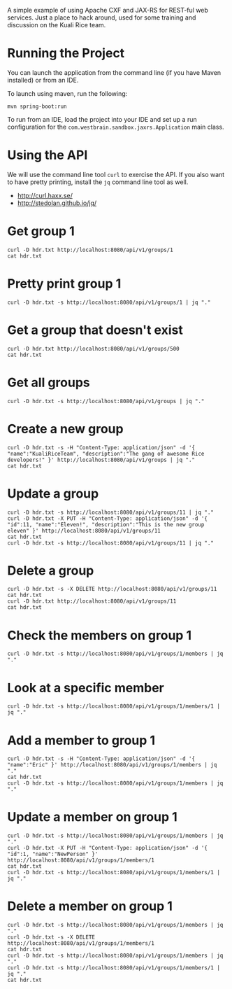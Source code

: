 A simple example of using Apache CXF and JAX-RS for REST-ful web services. Just a place to hack around, used for some training and discussion on the Kuali Rice team.

# Running the Project

You can launch the application from the command line (if you have Maven installed) or from an IDE.

To launch using maven, run the following:

```
mvn spring-boot:run
```

To run from an IDE, load the project into your IDE and set up a run configuration for the ```com.westbrain.sandbox.jaxrs.Application``` main class.

# Using the API

We will use the command line tool ```curl``` to exercise the API. If you also want to have pretty printing, install the ```jq``` command line tool as well.

* http://curl.haxx.se/
* http://stedolan.github.io/jq/

# Get group 1

```
curl -D hdr.txt http://localhost:8080/api/v1/groups/1
cat hdr.txt
```

# Pretty print group 1

```
curl -D hdr.txt -s http://localhost:8080/api/v1/groups/1 | jq "."
```

# Get a group that doesn't exist

```
curl -D hdr.txt http://localhost:8080/api/v1/groups/500
cat hdr.txt
```

# Get all groups

```
curl -D hdr.txt -s http://localhost:8080/api/v1/groups | jq "."
```

# Create a new group

```
curl -D hdr.txt -s -H "Content-Type: application/json" -d '{ "name":"KualiRiceTeam", "description":"The gang of awesome Rice developers!" }' http://localhost:8080/api/v1/groups | jq "."
cat hdr.txt
```

# Update a group

```
curl -D hdr.txt -s http://localhost:8080/api/v1/groups/11 | jq "."
curl -D hdr.txt -X PUT -H "Content-Type: application/json" -d '{ "id":11, "name":"Eleven!", "description":"This is the new group eleven" }' http://localhost:8080/api/v1/groups/11
cat hdr.txt
curl -D hdr.txt -s http://localhost:8080/api/v1/groups/11 | jq "."
```

# Delete a group

```
curl -D hdr.txt -s -X DELETE http://localhost:8080/api/v1/groups/11
cat hdr.txt
curl -D hdr.txt http://localhost:8080/api/v1/groups/11
cat hdr.txt
```

# Check the members on group 1

```
curl -D hdr.txt -s http://localhost:8080/api/v1/groups/1/members | jq "."
```

# Look at a specific member

```
curl -D hdr.txt -s http://localhost:8080/api/v1/groups/1/members/1 | jq "."
```

# Add a member to group 1

```
curl -D hdr.txt -s -H "Content-Type: application/json" -d '{ "name":"Eric" }' http://localhost:8080/api/v1/groups/1/members | jq "."
cat hdr.txt
curl -D hdr.txt -s http://localhost:8080/api/v1/groups/1/members | jq "."
```

# Update a member on group 1

```
curl -D hdr.txt -s http://localhost:8080/api/v1/groups/1/members | jq "."
curl -D hdr.txt -X PUT -H "Content-Type: application/json" -d '{ "id":1, "name":"NewPerson" }' http://localhost:8080/api/v1/groups/1/members/1
cat hdr.txt
curl -D hdr.txt -s http://localhost:8080/api/v1/groups/1/members/1 | jq "."
```

# Delete a member on group 1

```
curl -D hdr.txt -s http://localhost:8080/api/v1/groups/1/members | jq "."
curl -D hdr.txt -s -X DELETE http://localhost:8080/api/v1/groups/1/members/1
cat hdr.txt
curl -D hdr.txt -s http://localhost:8080/api/v1/groups/1/members | jq "."
curl -D hdr.txt -s http://localhost:8080/api/v1/groups/1/members/1 | jq "."
cat hdr.txt
```